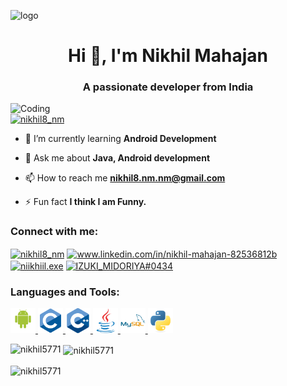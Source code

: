 ![logo]()
<h1 align="center">Hi 👋, I'm Nikhil Mahajan</h1>
<h3 align="center">A passionate developer from India</h3>

<img align="right" alt="Coding" width="528" src="https://user-images.githubusercontent.com/83577426/193668943-9e586b70-7349-42a6-8c3d-7fe6e5478b81.png">


<p align="left"> <a href="https://twitter.com/nikhil8_nm" target="blank"><img src="https://img.shields.io/twitter/follow/nikhil8_nm?logo=twitter&style=for-the-badge" alt="nikhil8_nm" /></a> </p>

- 🌱 I’m currently learning **Android Development**

- 💬 Ask me about **Java, Android development**

- 📫 How to reach me **nikhil8.nm.nm@gmail.com**

- ⚡ Fun fact **I think I am Funny.**

<h3 align="left">Connect with me:</h3>
<p align="left">
<a href="https://twitter.com/nikhil8_nm" target="blank"><img align="center" src="https://raw.githubusercontent.com/rahuldkjain/github-profile-readme-generator/master/src/images/icons/Social/twitter.svg" alt="nikhil8_nm" height="30" width="40" /></a>
<a href="https://linkedin.com/in/www.linkedin.com/in/nikhil-mahajan-82536812b" target="blank"><img align="center" src="https://raw.githubusercontent.com/rahuldkjain/github-profile-readme-generator/master/src/images/icons/Social/linked-in-alt.svg" alt="www.linkedin.com/in/nikhil-mahajan-82536812b" height="30" width="40" /></a>
<a href="https://instagram.com/niikhiil.exe" target="blank"><img align="center" src="https://raw.githubusercontent.com/rahuldkjain/github-profile-readme-generator/master/src/images/icons/Social/instagram.svg" alt="niikhiil.exe" height="30" width="40" /></a>
<a href="https://discord.gg/IZUKI_MIDORIYA#0434" target="blank"><img align="center" src="https://raw.githubusercontent.com/rahuldkjain/github-profile-readme-generator/master/src/images/icons/Social/discord.svg" alt="IZUKI_MIDORIYA#0434" height="30" width="40" /></a>
</p>

<h3 align="left">Languages and Tools:</h3>
<p align="left"> <a href="https://developer.android.com" target="_blank" rel="noreferrer"> <img src="https://raw.githubusercontent.com/devicons/devicon/master/icons/android/android-original-wordmark.svg" alt="android" width="40" height="40"/> </a> <a href="https://www.cprogramming.com/" target="_blank" rel="noreferrer"> <img src="https://raw.githubusercontent.com/devicons/devicon/master/icons/c/c-original.svg" alt="c" width="40" height="40"/> </a> <a href="https://www.w3schools.com/cpp/" target="_blank" rel="noreferrer"> <img src="https://raw.githubusercontent.com/devicons/devicon/master/icons/cplusplus/cplusplus-original.svg" alt="cplusplus" width="40" height="40"/> </a> <a href="https://www.java.com" target="_blank" rel="noreferrer"> <img src="https://raw.githubusercontent.com/devicons/devicon/master/icons/java/java-original.svg" alt="java" width="40" height="40"/> </a> <a href="https://www.mysql.com/" target="_blank" rel="noreferrer"> <img src="https://raw.githubusercontent.com/devicons/devicon/master/icons/mysql/mysql-original-wordmark.svg" alt="mysql" width="40" height="40"/> </a> <a href="https://www.python.org" target="_blank" rel="noreferrer"> <img src="https://raw.githubusercontent.com/devicons/devicon/master/icons/python/python-original.svg" alt="python" width="40" height="40"/> </a> </p>

<p><img align="left" src="https://github-readme-stats.vercel.app/api/top-langs?username=nikhil5771&show_icons=true&locale=en&layout=compact" alt="nikhil5771" /></p>

<p>&nbsp;<img align="center" src="https://github-readme-stats.vercel.app/api?username=nikhil5771&show_icons=true&locale=en" alt="nikhil5771" /></p>

<p><img align="center" src="https://github-readme-streak-stats.herokuapp.com/?user=nikhil5771&" alt="nikhil5771" /></p>
